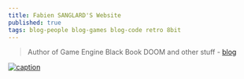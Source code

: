 ```yaml
---
title: Fabien SANGLARD'S Website
published: true
tags: blog-people blog-games blog-code retro 8bit
---
```

> Author of Game Engine Black Book DOOM and other stuff - [blog](https://yduf.github.io/tags/#blog-ref)

[![caption](https://fabiensanglard.net/joy/livres.webp)](https://fabiensanglard.net/joy/index.html)
